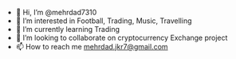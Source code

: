 - 👋 Hi, I’m @mehrdad7310
- 👀 I’m interested in Football, Trading, Music, Travelling
- 🌱 I’m currently learning Trading
- 💞️ I’m looking to collaborate on cryptocurrency Exchange project
- 📫 How to reach me mehrdad.jkr7@gmail.com

<!---
mehrdad7310/mehrdad7310 is a ✨ special ✨ repository because its `README.md` (this file) appears on your GitHub profile.
You can click the Preview link to take a look at your changes.
--->
